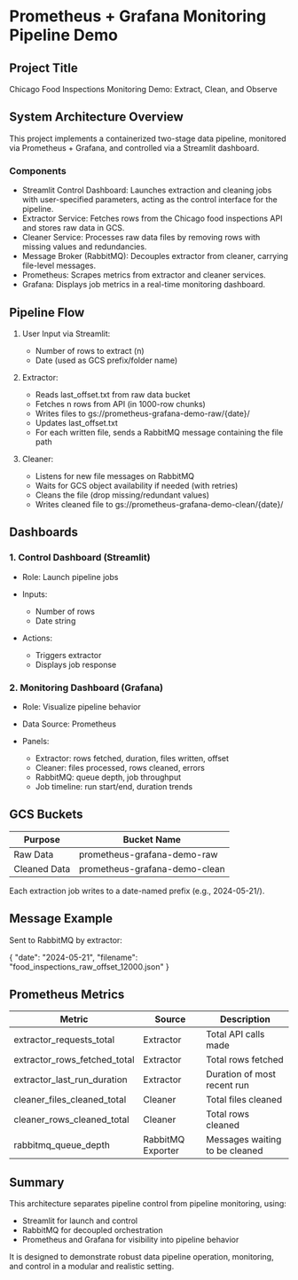 # Prometheus + Grafana Monitoring Pipeline Demo

## Project Title

Chicago Food Inspections Monitoring Demo: Extract, Clean, and Observe

## System Architecture Overview

This project implements a containerized two-stage data pipeline, monitored via Prometheus + Grafana, and controlled via a Streamlit dashboard.

### Components

* Streamlit Control Dashboard: Launches extraction and cleaning jobs with user-specified parameters, acting as the control interface for the pipeline.
* Extractor Service: Fetches rows from the Chicago food inspections API and stores raw data in GCS.
* Cleaner Service: Processes raw data files by removing rows with missing values and redundancies.
* Message Broker (RabbitMQ): Decouples extractor from cleaner, carrying file-level messages.
* Prometheus: Scrapes metrics from extractor and cleaner services.
* Grafana: Displays job metrics in a real-time monitoring dashboard.

## Pipeline Flow

1. User Input via Streamlit:

   * Number of rows to extract (n)
   * Date (used as GCS prefix/folder name)

2. Extractor:

   * Reads last\_offset.txt from raw data bucket
   * Fetches n rows from API (in 1000-row chunks)
   * Writes files to gs\://prometheus-grafana-demo-raw/{date}/
   * Updates last\_offset.txt
   * For each written file, sends a RabbitMQ message containing the file path

3. Cleaner:

   * Listens for new file messages on RabbitMQ
   * Waits for GCS object availability if needed (with retries)
   * Cleans the file (drop missing/redundant values)
   * Writes cleaned file to gs\://prometheus-grafana-demo-clean/{date}/

## Dashboards

### 1. Control Dashboard (Streamlit)

* Role: Launch pipeline jobs
* Inputs:

  * Number of rows
  * Date string
* Actions:

  * Triggers extractor
  * Displays job response

### 2. Monitoring Dashboard (Grafana)

* Role: Visualize pipeline behavior
* Data Source: Prometheus
* Panels:

  * Extractor: rows fetched, duration, files written, offset
  * Cleaner: files processed, rows cleaned, errors
  * RabbitMQ: queue depth, job throughput
  * Job timeline: run start/end, duration trends

## GCS Buckets

| Purpose      | Bucket Name                   |
| ------------ | ----------------------------- |
| Raw Data     | prometheus-grafana-demo-raw   |
| Cleaned Data | prometheus-grafana-demo-clean |

Each extraction job writes to a date-named prefix (e.g., 2024-05-21/).

## Message Example

Sent to RabbitMQ by extractor:

{
"date": "2024-05-21",
"filename": "food\_inspections\_raw\_offset\_12000.json"
}

## Prometheus Metrics

| Metric                          | Source            | Description                    |
| ------------------------------- | ----------------- | ------------------------------ |
| extractor\_requests\_total      | Extractor         | Total API calls made           |
| extractor\_rows\_fetched\_total | Extractor         | Total rows fetched             |
| extractor\_last\_run\_duration  | Extractor         | Duration of most recent run    |
| cleaner\_files\_cleaned\_total  | Cleaner           | Total files cleaned            |
| cleaner\_rows\_cleaned\_total   | Cleaner           | Total rows cleaned             |
| rabbitmq\_queue\_depth          | RabbitMQ Exporter | Messages waiting to be cleaned |

## Summary

This architecture separates pipeline control from pipeline monitoring, using:

* Streamlit for launch and control
* RabbitMQ for decoupled orchestration
* Prometheus and Grafana for visibility into pipeline behavior

It is designed to demonstrate robust data pipeline operation, monitoring, and control in a modular and realistic setting.
